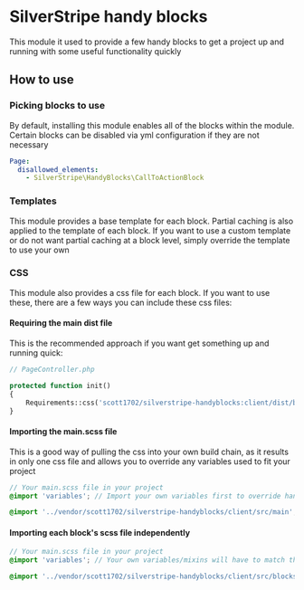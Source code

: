 # SilverStripe handy blocks

This module it used to provide a few handy blocks to get a project up and running with some useful functionality quickly

## How to use

### Picking blocks to use

By default, installing this module enables all of the blocks within the module. Certain blocks can be disabled via yml configuration if they are not necessary

```yaml
Page:
  disallowed_elements:
    - SilverStripe\HandyBlocks\CallToActionBlock
```

### Templates

This module provides a base template for each block. Partial caching is also applied to the template of each block. If you want to use a custom template or do not want partial caching at a block level, simply override the template to use your own

### CSS

This module also provides a css file for each block. If you want to use these, there are a few ways you can include these css files:

#### Requiring the main dist file

This is the recommended approach if you want get something up and running quick:

```php
// PageController.php

protected function init()
{
    Requirements::css('scott1702/silverstripe-handyblocks:client/dist/bundle.css');
}
```

#### Importing the main.scss file

This is a good way of pulling the css into your own build chain, as it results in only one css file and allows you to override any variables used to fit your project

```scss
// Your main.scss file in your project
@import 'variables'; // Import your own variables first to override handyblocks variables

@import '../vendor/scott1702/silverstripe-handyblocks/client/src/main';
```


#### Importing each block's scss file independently

```scss
// Your main.scss file in your project
@import 'variables'; // Your own variables/mixins will have to match the values used in each scss file

@import '../vendor/scott1702/silverstripe-handyblocks/client/src/blocks/cta-block';
```
